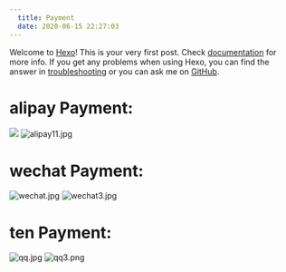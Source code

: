 ```yaml
---
  title: Payment
  date: 2020-06-15 22:27:03
---
```

Welcome to [Hexo](https://hexo.io/)! This is your very first post. Check [documentation](https://hexo.io/docs/) for more info. If you get any problems when using Hexo, you can find the answer in [troubleshooting](https://hexo.io/docs/troubleshooting.html) or you can ask me on [GitHub](https://github.com/hexojs/hexo/issues).

<!-- 
    如果你的网站部署到的域名是根目录，则/images/图片文件.后缀名
    如果是子目录，则这里写 /hexo-private-blog-website/images/图片名称.后缀名
-->
# alipay Payment:
![](/hexo-private-blog-website/images/alipay.jpg)
![alipay11.jpg](http://ww1.sinaimg.cn/large/006DnxC4gy1gftci6pc0tj32k43z97fo.jpg)

# wechat Payment:
![wechat.jpg](http://ww1.sinaimg.cn/large/006DnxC4gy1gftcoshitbj30u010sgnq.jpg)
![wechat3.jpg](http://ww1.sinaimg.cn/large/006DnxC4gy1gftcp18fzqj33h04991cz.jpg)

# ten Payment:
![qq.jpg](http://ww1.sinaimg.cn/large/006DnxC4gy1gftcrgj7rzj32ai2lxdrm.jpg)
![qq3.png](http://ww1.sinaimg.cn/large/006DnxC4gy1gftcrnktyhj320830c13y.jpg)
